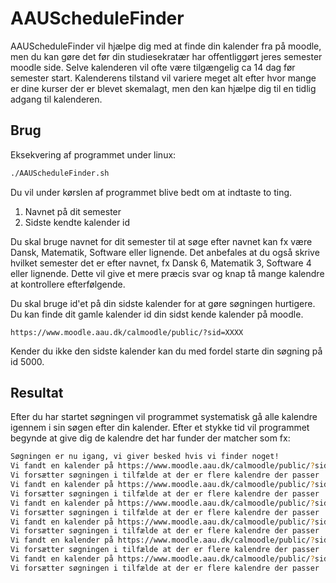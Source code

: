 # AAUScheduleFinder
AAUScheduleFinder vil hjælpe dig med at finde din kalender fra på moodle, men du kan gøre det før din studiesekratær har offentliggørt jeres semester moodle side.
Selve kalenderen vil ofte være tilgængelig ca 14 dag før semester start. 
Kalenderens tilstand vil variere meget alt efter hvor mange er dine kurser der er blevet skemalagt, men den kan hjælpe dig til en tidlig adgang til kalenderen.

## Brug
Eksekvering af programmet under linux:
```bash
./AAUScheduleFinder.sh
```
Du vil under kørslen af programmet blive bedt om at indtaste to ting.
1. Navnet på dit semester
2. Sidste kendte kalender id

Du skal bruge navnet for dit semester til at søge efter navnet kan fx være Dansk, Matematik, Software eller lignende. 
Det anbefales at du også skrive hvilket semester det er efter navnet, fx Dansk 6, Matematik 3, Software 4 eller lignende. 
Dette vil give et mere præcis svar og knap tå mange kalendre at kontrollere efterfølgende. 

Du skal bruge id'et på din sidste kalender for at gøre søgningen hurtigere. 
Du kan finde dit gamle kalender id din sidst kende kalender på moodle. 
```url
https://www.moodle.aau.dk/calmoodle/public/?sid=XXXX
```
Kender du ikke den sidste kalender kan du med fordel starte din søgning på id 5000. 

## Resultat
Efter du har startet søgningen vil programmet systematisk gå alle kalendre igennem i sin søgen efter din kalender. 
Efter et stykke tid vil programmet begynde at give dig de kalendre det har funder der matcher som fx:
```bash
Søgningen er nu igang, vi giver besked hvis vi finder noget!
Vi fandt en kalender på https://www.moodle.aau.dk/calmoodle/public/?sid=5375 der passer dine søgekriterier.
Vi forsætter søgningen i tilfælde at der er flere kalendre der passer
Vi fandt en kalender på https://www.moodle.aau.dk/calmoodle/public/?sid=5376 der passer dine søgekriterier.
Vi forsætter søgningen i tilfælde at der er flere kalendre der passer
Vi fandt en kalender på https://www.moodle.aau.dk/calmoodle/public/?sid=5377 der passer dine søgekriterier.
Vi forsætter søgningen i tilfælde at der er flere kalendre der passer
Vi fandt en kalender på https://www.moodle.aau.dk/calmoodle/public/?sid=5378 der passer dine søgekriterier.
Vi forsætter søgningen i tilfælde at der er flere kalendre der passer
Vi fandt en kalender på https://www.moodle.aau.dk/calmoodle/public/?sid=5559 der passer dine søgekriterier.
Vi forsætter søgningen i tilfælde at der er flere kalendre der passer
Vi fandt en kalender på https://www.moodle.aau.dk/calmoodle/public/?sid=5606 der passer dine søgekriterier.
Vi forsætter søgningen i tilfælde at der er flere kalendre der passer

```
